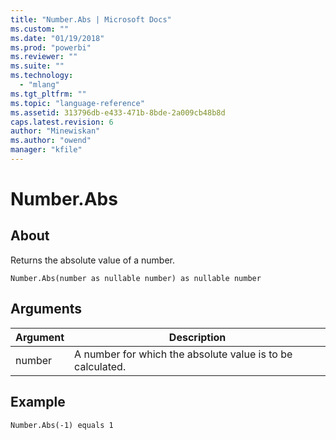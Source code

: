 ```yaml
---
title: "Number.Abs | Microsoft Docs"
ms.custom: ""
ms.date: "01/19/2018"
ms.prod: "powerbi"
ms.reviewer: ""
ms.suite: ""
ms.technology: 
  - "mlang"
ms.tgt_pltfrm: ""
ms.topic: "language-reference"
ms.assetid: 313796db-e433-471b-8bde-2a009cb48b8d
caps.latest.revision: 6
author: "Minewiskan"
ms.author: "owend"
manager: "kfile"
---
```

# Number.Abs

  
## About  
Returns the absolute value of a number.  
  
```  
Number.Abs(number as nullable number) as nullable number  
```  
  
## Arguments  
  
|Argument|Description|  
|------------|---------------|  
|number|A number for which the absolute value is to be calculated.|  
  
## Example  
  
```  
Number.Abs(-1) equals 1  
```  
